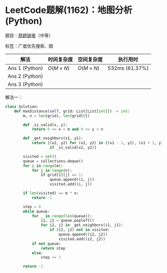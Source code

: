 # LeetCode题解(1162)：地图分析(Python)

题目：[原题链接](https://leetcode-cn.com/problems/as-far-from-land-as-possible/)（中等）

标签：广度优先搜索、图

| 解法           | 时间复杂度 | 空间复杂度 | 执行用时       |
| -------------- | ---------- | ---------- | -------------- |
| Ans 1 (Python) | $O(M×N)$   | $O(M×N)$   | 532ms (61.37%) |
| Ans 2 (Python) |            |            |                |
| Ans 3 (Python) |            |            |                |

解法一：

```python
class Solution:
    def maxDistance(self, grid: List[List[int]]) -> int:
        m, n = len(grid), len(grid[0])

        def _is_valid(x, y):
            return 0 <= x < m and 0 <= y < n

        def _get_neighbors(x1, y1):
            return [(x2, y2) for (x2, y2) in [(x1 - 1, y1), (x1 + 1, y1), (x1, y1 - 1), (x1, y1 + 1)]
                    if _is_valid(x2, y2)]

        visited = set()
        queue = collections.deque()
        for i in range(m):
            for j in range(n):
                if grid[i][j] == 1:
                    queue.append((i, j))
                    visited.add((i, j))

        if len(visited) == m * n:
            return -1

        step = 0
        while queue:
            for _ in range(len(queue)):
                i1, j1 = queue.popleft()
                for i2, j2 in _get_neighbors(i1, j1):
                    if (i2, j2) not in visited:
                        queue.append((i2, j2))
                        visited.add((i2, j2))
            if not queue:
                return step
            else:
                step += 1

        return -1
```

